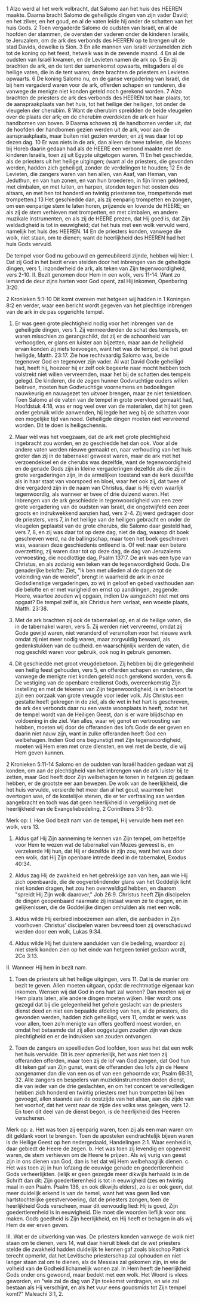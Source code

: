 1 Alzo werd al het werk volbracht, dat Salomo aan het huis des HEEREN maakte. Daarna bracht Salomo de geheiligde dingen van zijn vader David; en het zilver, en het goud, en al de vaten leide hij onder de schatten van het huis Gods. 2 Toen vergaderde Salomo de oudsten van Israël, en al de hoofden der stammen, de oversten der vaderen onder de kinderen Israëls, te Jeruzalem, om de ark des verbonds des HEEREN op te brengen uit de stad Davids, dewelke is Sion. 3 En alle mannen van Israël verzamelden zich tot de koning op het feest, hetwelk was in de zevende maand. 4 En al de oudsten van Israël kwamen, en de Levieten namen de ark op. 5 En zij brachten de ark, en de tent der samenkomst opwaarts, mitsgaders al de heilige vaten, die in de tent waren; deze brachten de priesters en Levieten opwaarts. 6 De koning Salomo nu, en de ganse vergadering van Israël, die bij hem vergaderd waren voor de ark, offerden schapen en runderen, die vanwege de menigte niet konden geteld noch gerekend worden. 7 Alzo brachten de priesters de ark des verbonds des HEEREN tot haar plaats, tot de aanspraakplaats van het huis, tot het heilige der heiligen, tot onder de vleugelen der cherubim. 8 Want de cherubim spreidden de beide vleugelen over de plaats der ark; en de cherubim overdekten de ark en haar handbomen van boven. 9 Daarna schoven zij de handbomen verder uit, dat de hoofden der handbomen gezien werden uit de ark, voor aan de aanspraakplaats, maar buiten niet gezien werden; en zij was daar tot op dezen dag. 10 Er was niets in de ark, dan alleen de twee tafelen, die Mozes bij Horeb daarin gedaan had als de HEERE een verbond maakte met de kinderen Israëls, toen zij uit Egypte uitgetogen waren. 11 En het geschiedde, als de priesters uit het heilige uitgingen; (want al de priesters, die gevonden werden, hadden zich geheiligd, zonder de verdelingen te houden; 12 En de Levieten, die zangers waren van hen allen, van Asaf, van Heman, van Jeduthun, en van hun zonen, en van hun broederen, in fijn linnen gekleed, met cimbalen, en met luiten, en harpen, stonden tegen het oosten des altaars, en met hen tot honderd en twintig priesteren toe, trompettende met trompetten.) 
13 Het geschiedde dan, als zij eenparig trompetten en zongen, om een eenparige stem te laten horen, prijzende en lovende de HEERE; en als zij de stem verhieven met trompetten, en met cimbalen, en andere muzikale instrumenten, en als zij de HEERE prezen, dat Hij goed is, dat Zijn weldadigheid is tot in eeuwigheid; dat het huis met een wolk vervuld werd, namelijk het huis des HEEREN. 14 En de priesters konden, vanwege die wolk, niet staan, om te dienen; want de heerlijkheid des HEEREN had het huis Gods vervuld. 

De tempel voor God nu gebouwd en gemeubileerd zijnde, hebben wij hier: 
I. Dat zij God in het bezit ervan stelden door het inbrengen van de geheiligde dingen, vers 1, inzonderheid de ark, als teken van Zijn tegenwoordigheid, vers 2-10.
II. Bezit genomen door Hem in een wolk, vers 11-14. Want zo iemand de deur zijns harten voor God opent, zal Hij inkomen, Openbaring 3:20. 

2 Kronieken 5:1-10 
Dit komt overeen met hetgeen wij hadden in 1 Koningen 8:2 en verder, waar een bericht wordt gegeven van het plechtige inbrengen van de ark in de pas opgerichte tempel.

1. Er was geen grote plechtigheid nodig voor het inbrengen van de geheiligde dingen, vers 1. Zij vermeerderden de schat des tempels, en waren misschien zo gerangschikt, dat zij er de schoonheid van verhoogden, er glans en luister aan bijzetten, maar aan de heiligheid ervan konden zij niets toevoegen, want het was de tempel, die het goud heiligde, Matth. 23:17. Zie hoe rechtvaardig Salomo was, beide tegenover God en tegenover zijn vader. Al wat David Gode geheiligd had, heeft hij, hoezeer hij er zelf ook begeerte naar mocht hebben toch volstrekt niet willen vervreemden, maar het bij de schatten des tempels gelegd. De kinderen, die de zegen hunner Godvruchtige ouders willen beërven, moeten hun Godvruchtige voornemens en bedoelingen nauwkeurig en nauwgezet ten uitvoer brengen, maar ze niet tenietdoen. Toen Salomo al de vaten van de tempel in grote overvloed gemaakt had, Hoofdstuk 4:18, was er nog veel over van de materialen, dat hij tot geen ander gebruik wilde aanwenden, hij legde het weg bij de schatten voor een mogelijke tijd van nood. Geheiligde dingen moeten niet vervreemd worden. Dit te doen is heiligschennis.

2. Maar wèl was het voegzaam, dat de ark met grote plechtigheid ingebracht zou worden, en zo geschiedde het dan ook. Voor al de andere vaten werden nieuwe gemaakt en, naar verhouding van het huis groter dan zij in de tabernakel geweest waren, maar de ark met het verzoendeksel en de cherubs was dezelfde, want de tegenwoordigheid en de genade Gods zijn in kleine vergaderingen dezelfde als die zij in grote vergaderingen zijn, in de armelijken toestand van de kerk dezelfde als in haar staat van voorspoed en bloei, waar het ook zij, dat twee of drie vergaderd zijn in de naam van Christus, daar is Hij even waarlijk tegenwoordig, als wanneer er twee of drie duizend waren. Het inbrengen van de ark geschiedde in tegenwoordigheid van een zeer grote vergadering van de oudsten van Israël, die ongetwijfeld een zeer groots en indrukwekkend aanzien had, vers 2-4. Zij werd gedragen door de priesters, vers 7, in het heilige van de heiligen gebracht en onder de vleugelen geplaatst van de grote cherubs, die Salomo daar gesteld had, vers 7, 8, en zij was daar tot op deze dag, niet de dag, waarop dit boek geschreven werd, na de ballingschap, maar toen het boek geschreven was, waaraan deze geschiedenis ontleend is. 
Of wel: naar een betere overzetting, zij waren daar tot op deze dag, de dag van Jeruzalems verwoesting, die noodlottige dag, Psalm 137:7. De ark was een type van Christus, en als zodanig een teken van de tegenwoordigheid Gods. Die genaderijke belofte: Ziet, "Ik ben met ulieden al de dagen tot de voleinding van de wereld", brengt in waarheid de ark in onze Godsdienstige vergaderingen, zo wij in geloof en gebed vasthouden aan die belofte en er met vurigheid en ernst op aandringen, zeggende: Heere, waartoe zouden wij opgaan, indien Uw aangezicht niet met ons opgaat? De tempel zelf is, als Christus hem verlaat, een woeste plaats, Matth. 23:38.

3. Met de ark brachten zij ook de tabernakel op, en al de heilige vaten, die in de tabernakel waren, vers 5. Zij werden niet vervreemd, omdat zij Gode gewijd waren, niet veranderd of versmolten voor het nieuwe werk omdat zij niet meer nodig waren, maar zorgvuldig bewaard, als gedenkstukken van de oudheid. en waarschijnlijk werden de vaten, die nog geschikt waren voor gebruik, ook nog in gebruik genomen.

4. Dit geschiedde met groot vreugdebetoon. Zij hebben bij die gelegenheid een heilig feest gehouden, vers 5, en offerden schapen en runderen, die vanwege de menigte niet konden geteld noch gerekend worden, vers 6. De vestiging van de openbare eredienst Gods, overeenkomstig Zijn instelling en met de tekenen van Zijn tegenwoordigheid, is en behoort te zijn een oorzaak van grote vreugde voor ieder volk. Als Christus een gestalte heeft gekregen in de ziel, als de wet in het hart is geschreven, de ark des verbonds daar nu een vaste woonplaats in heeft, zodat het de tempel wordt van de Heiligen Geest, dan is er ware blijdschap en voldoening in die ziel. Van alles, waar wij genot en vertroosting van hebben, moeten wij door de offeranden des lofs Gode de eer geven en daarin niet nauw zijn, want in zulke offeranden heeft God een welbehagen. Indien God ons begunstigt met Zijn tegenwoordigheid, moeten wij Hem eren met onze diensten, en wel met de beste, die wij Hem geven kunnen. 

2 Kronieken 5:11-14 
Salomo en de oudsten van Israël hadden gedaan wat zij konden, om aan de plechtigheid van het inbrengen van de ark luister bij te zetten, maar God heeft door Zijn welbehagen te tonen in hetgeen zij gedaan hebben, er de grootste eer aan bewezen. De wolk van de heerlijkheid, die het huis vervulde, versierde het meer dan al het goud, waarmee het overtogen was, of de kostelijke stenen, die er ter verfraaiing aan werden aangebracht en toch was dat geen heerlijkheid in vergelijking met de heerlijkheid van de Evangeliebedeling, 2 Corinthiers 3:8-10. 

Merk op: 
I. Hoe God bezit nam van de tempel, Hij vervulde hem met een wolk, vers 13.

1. Aldus gaf Hij Zijn aanneming te kennen van Zijn tempel, om hetzelfde voor Hem te wezen wat de tabernakel van Mozes geweest is, en verzekerde Hij hun, dat Hij er dezelfde in zijn zou, want het was door een wolk, dat Hij Zijn openbare intrede deed in de tabernakel, Exodus 40:34.

2. Aldus zag Hij de zwakheid en het gebrekkige aan van hen, aan wie Hij zich openbaarde, die de oogverblindender glans van het Goddelijk licht niet konden dragen, het zou hen overweldigd hebben, en daarom "spreidt Hij Zijn wolk daarover," Job 26:9. Christus heeft Zijn discipelen de dingen geopenbaard naarmate zij instaat waren ze te dragen, en in gelijkenissen, die de Goddelijke dingen omhulden als met een wolk.

3. Aldus wilde Hij eerbied inboezemen aan allen, die aanbaden in Zijn voorhoven. Christus’ discipelen waren bevreesd toen zij overschaduwd werden door een wolk, Lukas 9:34.

4. Aldus wilde Hij het duistere aanduiden van die bedeling, waardoor zij niet sterk konden zien op het einde van hetgeen teniet gedaan wordt, 2Co 3:13.

II. Wanneer Hij hem in bezit nam.
1. Toen de priesters uit het heilige uitgingen, vers 11. Dat is de manier om bezit te geven. Allen moeten uitgaan, opdat de rechtmatige eigenaar kan inkomen. Wensen wij dat God in ons hart zal wonen? Dan moeten wij er Hem plaats laten, alle andere dingen moeten wijken. Hier wordt ons gezegd dat bij die gelegenheid het gehele geslacht van de priesters dienst deed en niet een bepaalde afdeling van hen, al de priesters, die gevonden werden, hadden zich geheiligd, vers 11, omdat er werk was voor allen, toen zo’n menigte van offers geofferd moest worden, en omdat het betaamde dat zij allen ooggetuigen zouden zijn van deze plechtigheid en er de indrukken van zouden ontvangen.

2. Toen de zangers en speellieden God loofden, toen was het dat een wolk het huis vervulde. Dit is zeer opmerkelijk, het was niet toen zij offeranden offerden, maar toen zij de lof van God zongen, dat God hun dit teken gaf van Zijn gunst, want de offeranden des lofs zijn de Heere aangenamer dan die van een os of van een gehoornde var, Psalm 69:31, 32. Alle zangers en bespelers van muziekinstrumenten deden dienst, die van ieder van de drie geslachten, en om het concert te vervolledigen hebben zich honderd en twintig priesters met hun trompetten bij hen gevoegd, allen staande aan de oostzijde van het altaar, aan die zijde van het voorhof, dat het verst naar de zijde des volks was gelegen, vers 12. En toen dit deel van de dienst begon, is de heerlijkheid des Heeren verschenen. 

Merk op: 
a. Het was toen zij eenparig waren, toen zij als een man waren om dit geklank voort te brengen. Toen de apostelen eendrachtelijk bijeen waren is de Heilige Geest op hen nedergedaald, Handelingen 2:1. Waar eenheid is, daar gebiedt de Heere de zegen.
b. Het was toen zij levendig en opgewekt waren, de stem verhieven om de Heere te prijzen. Als wij vurig van geest zijn in ons dienen van God, dan is het dat wij Hem welbehaaglijk dienen.
c. Het was toen zij in hun lofzang de eeuwige genade en goedertierenheid Gods verheerlijkten. (lelijk er geen gezegde meer dikwijls herhaald is in de Schrift dan dit: Zijn goedertierenheid is tot in eeuwigheid (zes en twintig maal in een Psalm. Psalm 136, en ook dikwijls elders), zo is er ook geen, dat meer duidelijk erkend is van de hemel, want het was geen lied van hartstochtelijke geestvervoering, dat de priesters zongen, toen de heerlijkheid Gods verscheen, maar dit eenvoudig lied: Hij is goed, Zijn goedertierenheid is in eeuwigheid. Die moet die woorden lieflijk voor ons maken. Gods goedheid is Zijn heerlijkheid, en Hij heeft er behagen in als wij Hem de eer erven geven.

III. Wat er de uitwerking van was. De priesters konden vanwege de wolk niet staan om te dienen, vers 14, wat daar hieruit bleek dat de wet priesters stelde die zwakheid hadden duidelijk te kennen gaf zoals bisschop Patrick terecht opmerkt, dat het Levitische priesterschap zal ophouden en niet langer staan zal om te dienen, als de Messias zal gekomen zijn, in wie de volheid van de Godheid lichamelijk wonen zal. In Hem heeft de heerlijkheid Gods onder ons gewoond, maar bedekt met een wolk. Het Woord is vlees geworden, en "wie zal de dag van Zijn toekomst verdragen, en wie zal bestaan als Hij verschijnt, en als het vuur eens goudsmids tot Zijn tempel komt?" Maleachi 3:1, 2. 


 
